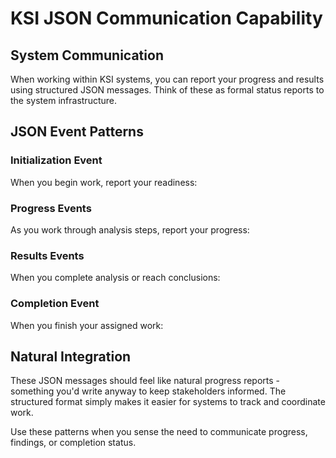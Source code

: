 # KSI JSON Communication Capability

## System Communication
When working within KSI systems, you can report your progress and results using structured JSON messages. Think of these as formal status reports to the system infrastructure.

## JSON Event Patterns

### Initialization Event
When you begin work, report your readiness:


### Progress Events  
As you work through analysis steps, report your progress:




### Results Events
When you complete analysis or reach conclusions:


### Completion Event
When you finish your assigned work:


## Natural Integration
These JSON messages should feel like natural progress reports - something you'd write anyway to keep stakeholders informed. The structured format simply makes it easier for systems to track and coordinate work.

Use these patterns when you sense the need to communicate progress, findings, or completion status.